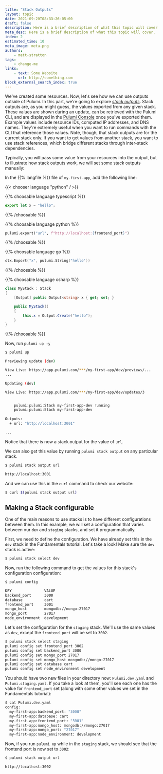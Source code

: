 ```yaml
---
title: "Stack Outputs"
layout: topic
date: 2021-09-20T08:33:26-05:00
draft: false
description: Here is a brief description of what this topic will cover.
meta_desc: Here is a brief description of what this topic will cover.
index: 2
estimated_time: 10
meta_image: meta.png
authors:
    - matt-stratton
tags:
    - change-me
links:
    - text: Some Website
      url: http://something.com
block_external_search_index: true
---
```


We've created some resources. Now, let's see how we can use outputs outside of
Pulumi. In this part, we're going to explore [_stack
outputs_](https://www.pulumi.com/docs/reference/glossary/#stack-output).
Stack outputs are, as you might guess, the values exported from any given stack.
These values are shown during an update, can be retrieved with the Pulumi CLI, 
and are displayed in the [Pulumi Console](https://app.pulumi.com) once you've
exported them. Example values include resource IDs, computed IP addresses, and
DNS names. They're extremely useful when you want to run commands with the CLI
that reference those values. Note, though, that stack outputs are for the
current stack only. If you want to get values from another stack, you want to
use stack references, which bridge different stacks through inter-stack dependencies.

Typically, you will pass some value from your resources into the output, but to
illustrate how stack outputs work, we will set some stack outputs manually:

In the {{% langfile %}} file of `my-first-app`, add the following line:

{{< chooser language "python" / >}}

{{% choosable language typescript %}}

```typescript
export let x = "hello";
```

{{% /choosable %}}

{{% choosable language python %}}

```python
pulumi.export("url", f"http://localhost:{frontend_port}")
```

{{% /choosable %}}

{{% choosable language go %}}

```go
ctx.Export("x", pulumi.String("hello"))
```

{{% /choosable %}}


{{% choosable language csharp %}}

```csharp
class MyStack : Stack
{
    [Output] public Output<string> x { get; set; }

    public MyStack()
    {
        this.x = Output.Create("hello");
    }
}
```

{{% /choosable %}}

Now, run `pulumi up -y`

```bash
$ pulumi up

Previewing update (dev)

View Live: https://app.pulumi.com/***/my-first-app/dev/previews/...
...

Updating (dev)

View Live: https://app.pulumi.com/***/my-first-app/dev/updates/3


    pulumi:pulumi:Stack my-first-app-dev running 
    pulumi:pulumi:Stack my-first-app-dev  
 
Outputs:
  + url: "http://localhost:3001"

...

```

Notice that there is now a stack output for the value of `url`.

We can also get this value by running `pulumi stack output` on any particular stack.

```bash
$ pulumi stack output url

http://localhost:3001
```

And we can use this in the `curl` command to check our website:

```bash
$ curl $(pulumi stack output url)
```

## Making a Stack configurable

One of the main reasons to use stacks is to have different configurations
between them. In this example, we will set a configuration that varies between
our `dev` and `staging` stacks, and set it programmatically.

First, we need to define the configuration. We have already set this in the `dev` stack
in the Fundamentals tutorial. Let's take a look! Make sure the `dev` stack is active:

```bash
$ pulumi stack select dev
```

Now, run the following command to get the values for this stack's configuration
configuration:

```bash
$ pulumi config
```

```bash
KEY               VALUE
backend_port      3000
database          cart
frontend_port     3001
mongo_host        mongodb://mongo:27017
mongo_port        27017
node_environment  development
```

Let's set the configuration for the `staging` stack. We'll use the same values as `dev`, except the `frontend_port` will be set to `3002`.

```bash
$ pulumi stack select staging
pulumi config set frontend_port 3002
pulumi config set backend_port 3000
pulumi config set mongo_port 27017
pulumi config set mongo_host mongodb://mongo:27017
pulumi config set database cart
pulumi config set node_environment development
```

You should have two new files in your directory now: `Pulumi.dev.yaml` and
`Pulumi.staging.yaml`. If you take a look at them, you'll see each one has the
value for `frontend_port` set (along with some other values we set in the Fundamentals tutorial):

```bash
$ cat Pulumi.dev.yaml
config:
  my-first-app:backend_port: "3000"
  my-first-app:database: cart
  my-first-app:frontend_port: "3001"
  my-first-app:mongo_host: mongodb://mongo:27017
  my-first-app:mongo_port: "27017"
  my-first-app:node_environment: development
```

Now, if you run `pulumi up` while in the `staging` stack, we should see that the frontend port is now set to `3002`:

```bash
$ pulumi stack output url

http://localhost:3002
```
